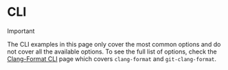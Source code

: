 # CLI

> [!IMPORTANT]
>
> The CLI examples in this page only cover the most common options and do not cover all the available options. To see the full list of options, check the [Clang-Format CLI](https://clang.llvm.org/docs/ClangFormat.html) page which covers `clang-format` and `git-clang-format`.
